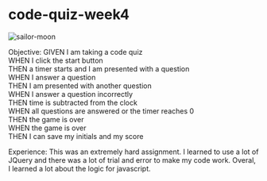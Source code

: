 
# code-quiz-week4
![sailor-moon](https://user-images.githubusercontent.com/50894080/125025374-6b1fc780-e037-11eb-97c7-63e915ddf4de.jpg)

Objective:
GIVEN I am taking a code quiz <br>
WHEN I click the start button<br>
THEN a timer starts and I am presented with a question<br>
WHEN I answer a question<br>
THEN I am presented with another question<br>
WHEN I answer a question incorrectly<br>
THEN time is subtracted from the clock<br>
WHEN all questions are answered or the timer reaches 0<br>
THEN the game is over<br>
WHEN the game is over<br>
THEN I can save my initials and my score<br>

Experience:
This was an extremely hard assignment. I learned to use a lot of JQuery and there was a lot of trial and error to make my code work. Overal, I learned a lot about the logic for javascript.
